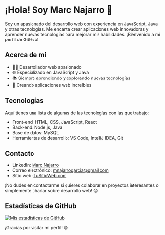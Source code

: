 # ¡Hola! Soy Marc Najarro 👋

Soy un apasionado del desarrollo web con experiencia en JavaScript, Java y otras tecnologías. Me encanta crear aplicaciones web innovadoras y aprender nuevas tecnologías para mejorar mis habilidades. ¡Bienvenido a mi perfil de GitHub!

## Acerca de mí

- 👨‍💻 Desarrollador web apasionado
- 🌐 Especializado en JavaScript y Java
- 📚 Siempre aprendiendo y explorando nuevas tecnologías
- 🚀 Creando aplicaciones web increíbles

## Tecnologías

Aquí tienes una lista de algunas de las tecnologías con las que trabajo:

- Front-end: HTML, CSS, JavaScript, React
- Back-end: Node.js, Java
- Base de datos: MySQL
- Herramientas de desarrollo: VS Code, IntelliJ IDEA, Git

## Contacto

- LinkedIn: [Marc Najarro](linkedin.com/in/marc-najarro-2a8468222)
- Correo electrónico: mnajarrogarcia@gmail.com
- Sitio web: [TuSitioWeb.com](enlace-a-tu-sitio-web)

¡No dudes en contactarme si quieres colaborar en proyectos interesantes o simplemente charlar sobre desarrollo web! 😊

## Estadísticas de GitHub

[![Mis estadísticas de GitHub](https://github-readme-stats.vercel.app/api?username=MarcNajarroGarcia&show_icons=true&theme=dark)](https://github.com/MarcNajarroGarcia/github-readme-stats)

¡Gracias por visitar mi perfil! 😄
